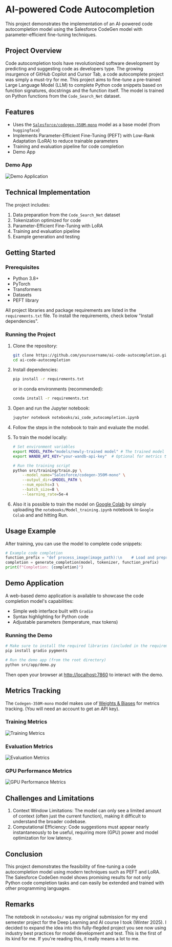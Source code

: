 # AI-powered Code Autocompletion

This project demonstrates the implementation of an AI-powered code autocompletion model using the Salesforce CodeGen model with parameter-efficient fine-tuning techniques.

## Project Overview

Code autocompletion tools have revolutionized software development by predicting and suggesting code as developers type. The growing insurgence of GitHub Copilot and Cursor Tab, a code autocomplete project was simply a must-try for me. This project aims to fine-tune a pre-trained Large Language Model (LLM) to complete Python code snippets based on function signatures, docstrings and the function itself. The model is trained on Python functions from the `Code_Search_Net` dataset.

## Features

- Uses the [`Salesforce/codegen-350M-mono`](https://huggingface.co/Salesforce/codegen-350M-mono) model as a base model (from `huggingface`)
- Implements Parameter-Efficient Fine-Tuning (PEFT) with Low-Rank Adaptation (LoRA) to reduce trainable parameters
- Training and evaluation pipeline for code completion
- Demo App

### Demo App

![Demo Application](assets/images/demo_app.png)

## Technical Implementation

The project includes:

1. Data preparation from the `Code_Search_Net` dataset
2. Tokenization optimized for code
3. Parameter-Efficient Fine-Tuning with LoRA
4. Training and evaluation pipeline
5. Example generation and testing

## Getting Started

### Prerequisites

- Python 3.8+
- PyTorch
- Transformers
- Datasets
- PEFT library

All project libraries and package requirements are listed in the `requirements.txt` file. To install the requirements, check below "Install dependencies".

### Running the Project

1. Clone the repository:

   ```bash
   git clone https://github.com/yourusername/ai-code-autocompletion.git
   cd ai-code-autocompletion
   ```

2. Install dependencies:

   ```bash
   pip install -r requirements.txt
   ```

   or in conda environments (recommended):

   ```bash
   conda install -r requirements.txt
   ```

3. Open and run the Jupyter notebook:

   ```bash
   jupyter notebook notebooks/ai_code_autocompletion.ipynb
   ```

4. Follow the steps in the notebook to train and evaluate the model.

5. To train the model locally:

   ```bash
   # Set environment variables
   export MODEL_PATH="models/newly-trained model" # The trained model will be saved to this path
   export WANDB_API_KEY="your-wandb-api-key"  # Optional for metrics tracking

   # Run the training script
   python src/training/train.py \
       --model_name="Salesforce/codegen-350M-mono" \
       --output_dir=$MODEL_PATH \
       --num_epochs=3 \
       --batch_size=8 \
       --learning_rate=5e-4
   ```

6. Also it is possible to train the model on [Google Colab](https://colab.research.google.com) by simply uploading the `notebooks/Model_training.ipynb` notebook to `Google Colab` and and hitting Run.

## Usage Example

After training, you can use the model to complete code snippets:

```python
# Example code completion
function_prefix = "def process_image(image_path):\n    # Load and preprocess image\n    import numpy as np\n    img = "
completion = generate_completion(model, tokenizer, function_prefix)
print(f"Completion: {completion}")
```

## Demo Application

A web-based demo application is available to showcase the code completion model's capabilities:

- Simple web interface built with `Gradio`
- Syntax highlighting for Python code
- Adjustable parameters (temperature, max tokens)

### Running the Demo

```bash
# Make sure to install the required libraries (included in the requirements.txt)
pip install gradio pygments

# Run the demo app (from the root directory)
python src/app/demo.py
```

Then open your browser at [http://localhost:7860](http://localhost:7860) to interact with the demo.

## Metrics Tracking

The `Codegen-350M-mono` model makes use of [Weights & Biases](https://wandb.ai) for metrics tracking. (You will need an account to get an API key).

### Training Metrics

![Training Metrics](assets/images/train.png)

### Evaluation Metrics

![Evaluation Metrics](assets/images/eval.png)

### GPU Performance Metrics

![GPU Performance Metrics](assets/images/gpu.png)

## Challenges and Limitations

1. Context Window Limitations: The model can only see a limited amount of context (often just the current function), making it difficult to understand the broader codebase.
2. Computational Efficiency: Code suggestions must appear nearly instantaneously to be useful, requiring more (GPU) power and model optimization for low latency.

## Conclusion

This project demonstrates the feasibility of fine-tuning a code autocompletion model using modern techniques such as PEFT and LoRA. The Salesforce CodeGen model shows promising results for not only Python code completion tasks and can easily be extended and trained with other programming languages.

## Remarks

The notebook in `notebooks/` was my original submission for my end semester project for the Deep Learning and AI course I took (Winter 2025). I decided to expand the idea into this fully-flegded project you see now using industry best practices for model development and test. This is the first of its kind for me. If you're reading this, it really means a lot to me.
